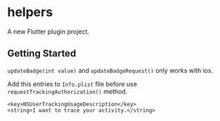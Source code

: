 # helpers

A new Flutter plugin project.

## Getting Started



`updateBadge(int value)` and `updateBadgeRequest()` only works with ios.

Add this entries to `Info.plist` file before use `requestTrackingAuthorization()` method.
```
<key>NSUserTrackingUsageDescription</key>
<string>I want to trace your activity.</string>
```
